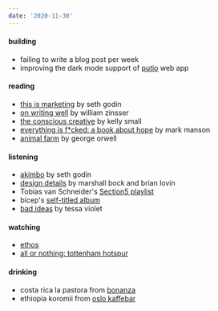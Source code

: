 ```yaml
---
date: '2020-11-30'
---
```


#### building

- failing to write a blog post per week
- improving the dark mode support of [putio](https://put.io) web app

#### reading

- [this is marketing](../books/this-is-marketing.md) by seth godin
- [on writing well](../books/on-writing-well.md) by william zinsser
- [the conscious creative](../books/the-conscious-creative.md) by kelly small
- [everything is f\*cked: a book about hope](https://markmanson.net/books/everything-is-fucked) by mark manson
- [animal farm](https://en.wikipedia.org/wiki/Animal_Farm) by george orwell

#### listening

- [akimbo](https://www.akimbo.link) by seth godin
- [design details](https://designdetails.fm) by marshall bock and brian lovin
- Tobias van Schneider's [Section5 playlist](https://open.spotify.com/album/4psDRFbIlUM1KUb1omccXo?si=I1V9iF0oRD2RlAK6rhrmtA)
- bicep's [self-titled album](https://open.spotify.com/album/4psDRFbIlUM1KUb1omccXo?si=I1V9iF0oRD2RlAK6rhrmtA)
- [bad ideas](https://open.spotify.com/album/39y7WSuhOKLmxWP7ElwWFl?si=J_8iY29ITUCozs4-WpcHgg) by tessa violet

#### watching

- [ethos](https://www.imdb.com/title/tt11301642/)
- [all or nothing: tottenham hotspur](https://www.imdb.com/title/tt11188556)

#### drinking

- costa rica la pastora from [bonanza](../notes/coffee-bean-package-not-perfect.md)
- ethiopia koromii from [oslo kaffebar](../notes/coffee-bean-package-perfect.md)
